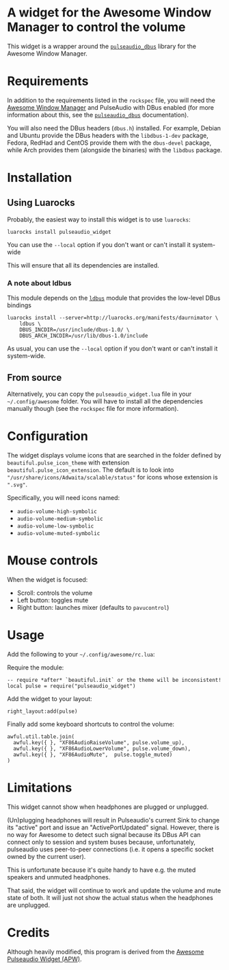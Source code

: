 # A widget for the Awesome Window Manager to control the volume

This widget is a wrapper around the
[`pulseaudio_dbus`](https://luarocks.org/modules/stefano-m/pulseaudio_dbus)
library for the Awesome Window Manager.

# Requirements

In addition to the requirements listed in the `rockspec` file, you will need
the [Awesome Window Manager](https://awesomewm.org)
and PulseAudio with DBus enabled (for more information about this, see the
[`pulseaudio_dbus`](https://luarocks.org/modules/stefano-m/pulseaudio_dbus)
documentation).

You will also need the DBus headers (`dbus.h`) installed.
For example, Debian and Ubuntu provide the DBus headers with the `libdbus-1-dev`
package, Fedora, RedHad and CentOS provide them with the `dbus-devel` package,
while Arch provides them (alongside the binaries) with the `libdbus` package.

# Installation

## Using Luarocks

Probably, the easiest way to install this widget is to use `luarocks`:

    luarocks install pulseaudio_widget

You can use the `--local` option if you don't want or can't install
it system-wide

This will ensure that all its dependencies are installed.

### A note about ldbus

This module depends on the [`ldbus`](https://github.com/daurnimator/ldbus)
module that provides the low-level DBus bindings

    luarocks install --server=http://luarocks.org/manifests/daurnimator \
        ldbus \
        DBUS_INCDIR=/usr/include/dbus-1.0/ \
        DBUS_ARCH_INCDIR=/usr/lib/dbus-1.0/include

As usual, you can use the `--local` option if you don't want or can't install
it system-wide.

## From source

Alternatively, you can copy the `pulseaudio_widget.lua` file in your
`~/.config/awesome` folder. You will have to install all the dependencies
manually though (see the `rockspec` file for more information).

# Configuration

The widget displays volume icons that are searched in the folder defined
by `beautiful.pulse_icon_theme` with extension `beautiful.pulse_icon_extension`.
The default is to look into `"/usr/share/icons/Adwaita/scalable/status"` for
icons whose extension is `".svg"`.

Specifically, you will need icons named:

* `audio-volume-high-symbolic`
* `audio-volume-medium-symbolic`
* `audio-volume-low-symbolic`
* `audio-volume-muted-symbolic`

# Mouse controls

When the widget is focused:

* Scroll: controls the volume
* Left button: toggles mute
* Right button: launches mixer (defaults to `pavucontrol`)

# Usage
Add the following to your `~/.config/awesome/rc.lua`:

Require the module:

    -- require *after* `beautiful.init` or the theme will be inconsistent!
    local pulse = require("pulseaudio_widget")

Add the widget to your layout:

    right_layout:add(pulse)

Finally add some keyboard shortcuts to control the volume:

    awful.util.table.join(
      awful.key({ }, "XF86AudioRaiseVolume", pulse.volume_up),
      awful.key({ }, "XF86AudioLowerVolume", pulse.volume_down),
      awful.key({ }, "XF86AudioMute",  pulse.toggle_muted)
    )

# Limitations

This widget cannot show when headphones are plugged or unplugged.

(Un)plugging headphones will result in Pulseaudio's current Sink to
change its "active" port and issue an "ActivePortUpdated" signal.
However, there is no way for Awesome to detect such signal because
its DBus API can connect only to session and system buses because,
unfortunately, pulseaudio uses peer-to-peer connections (i.e. it opens
a specific socket owned by the current user).

This is unfortunate because it's quite handy to have e.g. the muted
speakers and unmuted headphones.

That said, the widget will continue to work and update the volume and
mute state of both. It will just not show the actual status when the
headphones are unplugged.

# Credits

Although heavily modified, this program is derived from the
[Awesome Pulseaudio Widget (APW)](https://github.com/mokasin/apw).
